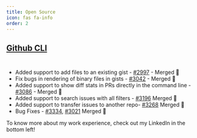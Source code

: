 ```yaml
---
title: Open Source
icon: fas fa-info
order: 2
---
```


## [Github CLI](https://github.com/cli/cli) <br/><br/>

- Added support to add files to an existing gist - [#2997](https://github.com/cli/cli/pull/2997) - Merged 🎉
- Fix bugs in rendering of binary files in gists - [#3042](https://github.com/cli/cli/pull/3042) - Merged 🎉
- Added support to show diff stats in PRs directly in the command line - [#3086](https://github.com/cli/cli/pull/3086) - Merged 🎉
- Added support to search issues with all filters - [#3196](https://github.com/cli/cli/pull/3196) Merged 🎉
- Added support to transfer issues to another repo- [#3268](https://github.com/cli/cli/pull/3268) Merged 🎉
- Bug Fixes - [#3334](https://github.com/cli/cli/pull/3334), [#3021](https://github.com/cli/cli/pull/3021) Merged 🎉

To know more about my work experience, check out my LinkedIn in the bottom left!